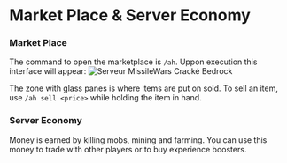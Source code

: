 # Market Place & Server Economy

### Market Place

The command to open the marketplace is `/ah`. Uppon execution this interface will appear:
![Serveur MissileWars Cracké Bedrock](https://i.imgur.com/kqpRels.png)

The zone with glass panes is where items are put on sold. To sell an item, use `/ah sell <price>` while holding the item in hand.

### Server Economy

Money is earned by killing mobs, mining and farming. You can use this money to trade with other players or to buy experience boosters.
